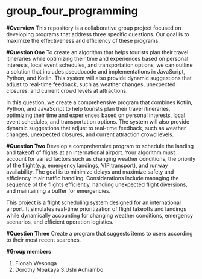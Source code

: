 # group_four_programming
**#Overview**
This repository is a collaborative group project focused on developing programs that address three specific questions. Our goal is to maximize the effectiveness and efficiency of these programs.

**#Question One**
To create an algorithm that helps tourists plan their travel itineraries while optimizing their time and experiences based on personal interests, local event schedules, and transportation options, we can outline a solution that includes pseudocode and implementations in JavaScript, Python, and Kotlin. This system will also provide dynamic suggestions that adjust to real-time feedback, such as weather changes, unexpected closures, and current crowd levels at attractions.

In this question, we create a comprehensive program that combines Kotlin, Python, and JavaScript to help tourists plan their travel itineraries, optimizing their time and experiences based on personal interests, local event schedules, and transportation options. The system will also provide dynamic suggestions that adjust to real-time feedback, such as weather changes, unexpected closures, and current attraction crowd levels.

**#Question Two**
Develop a comprehensive program to schedule the landing and takeoff of flights at an international airport. Your algorithm must account for varied factors such as changing weather conditions, the priority of the flight(e.g, emergency landings, VIP transport), and runway availability. The goal is  to minimize delays and maximize safety and efficiency in air traffic handling. Considerations include managing the sequence of the  flights efficiently, handling unexpected flight diversions, and maintaining a buffer for emergencies.

This project is a flight scheduling system designed for an international airport. It simulates real-time prioritization of flight takeoffs and landings while dynamically accounting for changing weather conditions, emergency scenarios, and efficient operation logistics.

**#Question Three**
Create a program that suggests items to users according to their most recent searches.

**#Group members**
1. Fionah Wesonga
2. Dorothy Mbakaya
3.Ushi Adhiambo
